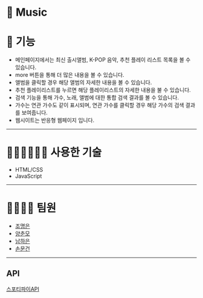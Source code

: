 # 🎵 Music

# 🦾 기능
- 메인페이지에서는 최신 출시앨범, K-POP 음악, 추천 플레이 리스트 목록을 볼 수 있습니다.
- more 버튼을 통해 더 많은 내용을 볼 수 있습니다.
- 앨범을 클릭할 경우 해당 앨범의 자세한 내용을 볼 수 있습니다.
- 추천 플레이리스트를 누르면 해당 플레이리스트의 자세한 내용을 불 수 있습니다.
- 검색 기능을 통해 가수, 노래, 앨범에 대한 통합 검색 결과를 볼 수 있습니다.
- 가수는 연관 가수도 같이 표시되며, 연관 가수를 클릭할 경우 해당 가수의 검색 결과를 보여줍니다.
- 웹시이트는 반응형 웹페이지 입니다.
<hr>

# 🧑🏻‍💻👩🏻‍💻 사용한 기술
- HTML/CSS
- JavaScript
<hr>

# 👨‍👩‍👧‍👦 팀원
- [조명은](https://github.com/lightmyeongeun)
- [양춘모](https://github.com/SpringDream0406)
- [남하은](https://github.com/manggoguma)
- [손문건](https://github.com/mgsonnny)
<hr>

## API
[스포티파이API](https://developer.spotify.com/documentation/web-api)

